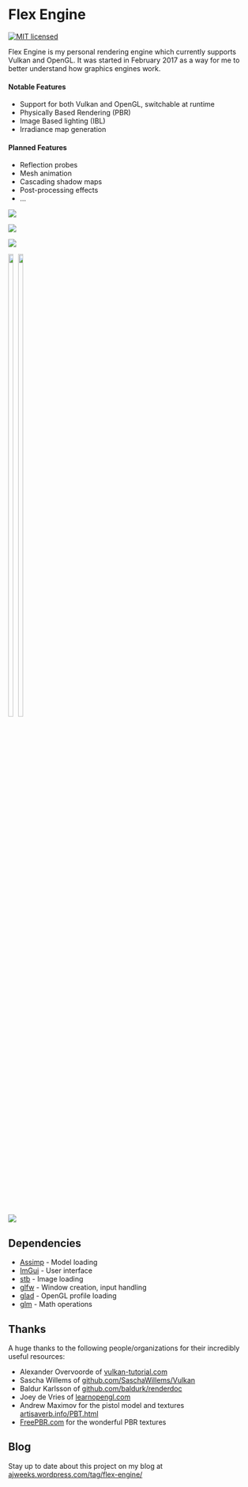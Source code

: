 # Flex Engine

[![MIT licensed](https://img.shields.io/badge/license-MIT-blue.svg)](LICENSE.md)

Flex Engine is my personal rendering engine which currently supports Vulkan and OpenGL. It was started in February 2017 as a way for me to better understand how graphics engines work.

#### Notable Features
- Support for both Vulkan and OpenGL, switchable at runtime
- Physically Based Rendering (PBR)
- Image Based lighting (IBL)
- Irradiance map generation

#### Planned Features
 - Reflection probes
 - Mesh animation
 - Cascading shadow maps
 - Post-processing effects
 - ...

![](http://i.imgur.com/qtP8Mmm.png)

![](http://i.imgur.com/oSIsXt7.png)

![](http://i.imgur.com/KBCXvKs.png)

<div style="display: inline-block; padding-bottom: 20px">
  <img src="http://i.imgur.com/ACLLZ5B.png" width="49%"/>
  <img src="http://i.imgur.com/e0mKpDX.png" width="49%" style="float: right"/>
</div>

![](http://i.imgur.com/mqszTPr.gif)

## Dependencies
 - [Assimp](https://github.com/assimp/assimp) - Model loading
 - [ImGui](https://github.com/ocornut/imgui) - User interface
 - [stb](https://github.com/nothings/stb) - Image loading
 - [glfw](https://github.com/glfw/glfw) - Window creation, input handling
 - [glad](https://github.com/Dav1dde/glad) - OpenGL profile loading
 - [glm](https://github.com/g-truc/glm) - Math operations

## Thanks
A huge thanks to the following people/organizations for their incredibly useful resources:
 - Alexander Overvoorde of [vulkan-tutorial.com](https://vulkan-tutorial.com/)
 - Sascha Willems of [github.com/SaschaWillems/Vulkan](https://github.com/SaschaWillems/Vulkan)
 - Baldur Karlsson of [github.com/baldurk/renderdoc](https://github.com/baldurk/renderdoc)
 - Joey de Vries of [learnopengl.com](https://learnopengl.com/)
 - Andrew Maximov for the pistol model and textures [artisaverb.info/PBT.html ](http://artisaverb.info/PBT.html)
 - [FreePBR.com](http://FreePBR.com) for the wonderful PBR textures

## Blog
 Stay up to date about this project on my blog at [ajweeks.wordpress.com/tag/flex-engine/](https://ajweeks.wordpress.com/tag/flex-engine/)
